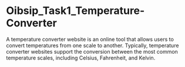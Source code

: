 # Oibsip_Task1_Temperature-Converter
A temperature converter website is an online tool that allows users to convert temperatures from one scale to another. Typically, temperature converter websites support the conversion between the most common temperature scales, including Celsius, Fahrenheit, and Kelvin.
